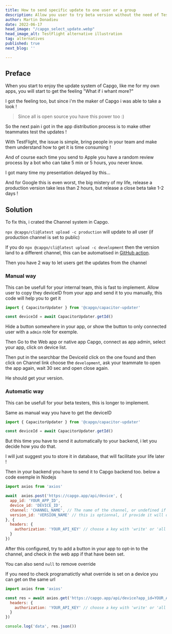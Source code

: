 ```yaml
---
title: How to send specific update to one user or a group
description: Allow you user to try beta version without the need of TestFlight, or google beta process, just add a button in your app, and they are in !
author: Martin Donadieu
date: 2022-06-17
head_image: "/capgo_select_update.webp"
head_image_alt: TestFlight alternative illustration
tag: alternatives
published: true
next_blog: ''

---
```


## Preface

When you start to enjoy the update system of Capgo, like me for my own apps, you will start to get the feeling "What if i whant more?"

I got the feeling too, but since i'm the maker of Capgo i was able to take a look !

> Since all is open source you have this power too :)

So the next pain i got in the app distribution process is to make other teammates test the updates !

With TestFlight, the issue is simple, bring people in your team and make them understand how to get it is time consuming !

And of course each time you send to Apple you have a random review process by a bot who can take 5 min or 5 hours, you never know.

I got many time my presentation delayed by this...

And for Google this is even worst, the big mistery of my life, release a production version take less than 2 hours, but release a close beta take 1-2 days !


## Solution

To fix this, i crated the Channel system in Capgo.

`npx @capgo/cli@latest upload -c production` will update to all user (if production channel is set to public)

If you do `npx @capgo/cli@latest upload -c development` then the version land to a different channel, this can be automatised in [GitHub action](/blog/manage-dev-and-prod-build-with-github-actions). 

Then you have 2 way to let users get the updates from the channel

### Manual way

This can be usefull for your internal team, this is fast to implement.
Allow user to copy they deviceID from your app and send it to you manually, this code will help you to get it
```javascript
import { CapacitorUpdater } from '@capgo/capacitor-updater'

const deviceId = await CapacitorUpdater.getId()
```
Hide a button somewhere in your app, or show the button to only connected user with a `admin` role for exemple.

Then Go to the Web app or native app Capgo, connect as app admin, select your app, click on device list.

Then put in the searchbar the DeviceId click on the one found and then click on Channel link choose the `development`, ask your teammate to open the app again, wait 30 sec and open close again.

He should get your version.


### Automatic way

This can be usefull for your beta testers, this is longer to implement.

Same as manual way you have to get the deviceID
```javascript
import { CapacitorUpdater } from '@capgo/capacitor-updater'

const deviceId = await CapacitorUpdater.getId()
```

But this time you have to send it automatically to your backend, i let you decide how you do that.

I will just suggest you to store it in database, that will facilitate your life later !

Then in your backend you have to send it to Capgo backend too. below a code exemple in Nodejs

```javascript
import axios from 'axios'

await  axios.post('https://capgo.app/api/device', {
  app_id: 'YOUR_APP_ID',
  device_id: 'DEVICE_ID',
  channel: 'CHANNEL_NAME', // The name of the channel, or undefined if version_id provided
  version_id: 'VERSION_NAME' // this is optionnal, if provide it will override the channel, that usefull when you want to debug only one user.
}, {
  headers: {
    authorization: 'YOUR_API_KEY' // choose a key with 'write' or 'all' rights
  }
})
```

After this configured, try to add a button in your app to opt-in to the channel, and check in the web app if that have been set.

You can also send `null` to remove override

If you need to check programatictly what override is set on a device you can get on the same url

```javascript
import axios from 'axios'

const res = await axios.get('https://capgo.app/api/device?app_id=YOUR_APP_ID&device_id=DEVICE_ID', {
  headers: {
    authorization: 'YOUR_API_KEY' // choose a key with 'write' or 'all' rights
  }
})

console.log('data', res.json())
```

